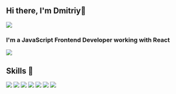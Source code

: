 <h2>Hi there, I'm Dmitriy👋<br></h2>
<img src = "https://readme-typing-svg.herokuapp.com?color=%2336BCF7&lines=Computer+science+student"></img>
<h3>I'm a JavaScript Frontend Developer working with React</h3>
<img src="https://i.gifer.com/Neh.gif"></img>
<h2>Skills 🚀</h2>
<div>
  <img src = "https://img.shields.io/badge/html5-%23E34F26.svg?style=for-the-badge&logo=html5&logoColor=white"/>
  <img src = "https://img.shields.io/badge/css3-%231572B6.svg?style=for-the-badge&logo=css3&logoColor=white"/>
  <img src = "https://img.shields.io/badge/SASS-hotpink.svg?style=for-the-badge&logo=SASS&logoColor=white"/>
  <img src = "https://img.shields.io/badge/javascript-%23323330.svg?style=for-the-badge&logo=javascript&logoColor=%23F7DF1E"/>
  <img src = "https://img.shields.io/badge/typescript-%23007ACC.svg?style=for-the-badge&logo=typescript&logoColor=white"/>
  <img src = "https://img.shields.io/badge/react-%2320232a.svg?style=for-the-badge&logo=react&logoColor=%2361DAFB"/>
  <img src = "https://img.shields.io/badge/redux-%23593d88.svg?style=for-the-badge&logo=redux&logoColor=white"/>
</div>

